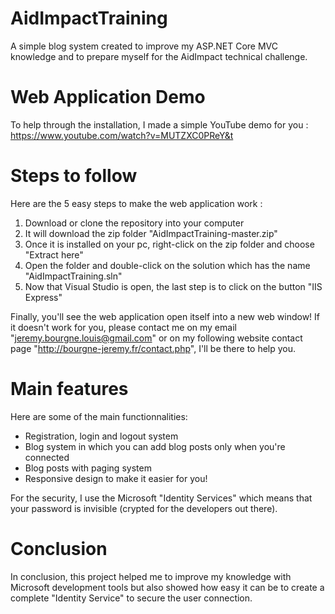 # AidImpactTraining
A simple blog system created to improve my ASP.NET Core MVC knowledge and to prepare myself for the AidImpact technical challenge.

# Web Application Demo
To help through the installation, I made a simple YouTube demo for you : https://www.youtube.com/watch?v=MUTZXC0PReY&t

# Steps to follow
Here are the 5 easy steps to make the web application work :
  1)  Download or clone the repository into your computer
  2)  It will download the zip folder "AidImpactTraining-master.zip"
  3)  Once it is installed on your pc, right-click on the zip folder and choose "Extract here"
  4)  Open the folder and double-click on the solution which has the name "AidImpactTraining.sln"
  5)  Now that Visual Studio is open, the last step is to click on the button "IIS Express"

Finally, you'll see the web application open itself into a new web window!
If it doesn't work for you, please contact me on my email "jeremy.bourgne.louis@gmail.com" or on my following website contact page "http://bourgne-jeremy.fr/contact.php", I'll be there to help you.

# Main features
Here are some of the main functionnalities:
  - Registration, login and logout system
  - Blog system in which you can add blog posts only when you're connected
  - Blog posts with paging system
  - Responsive design to make it easier for you!

For the security, I use the Microsoft "Identity Services" which means that your password is invisible (crypted for the developers out there).

# Conclusion
In conclusion, this project helped me to improve my knowledge with Microsoft development tools but also showed how easy it can be to create a complete "Identity Service" to secure the user connection.
  

